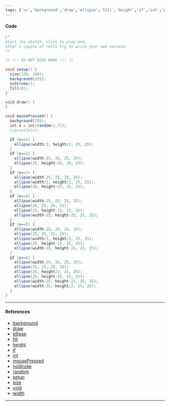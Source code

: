 ```yaml
---
tags: ['==','background','draw','ellipse','fill','height','if','int','mousePressed','noStroke','random','setup','size','void','width']  
---
```


#### Code

``` java
/*
Start the sketch, click to play and,
after a couple of rolls try to write your own version.
*/

// !!! DO NOT READ MORE !!! \\

void setup() {
  size(150, 150);
  background(255);
  noStroke();
  fill(0);
}

void draw() {
}

void mousePressed() {
  background(255);
  int v = int(random(1,7));
  //println(v);

  if (v==1) {
    ellipse(width/2, height/2, 25, 25);
  }
  if (v==2) {
    ellipse(width-25, 25, 25, 25);
    ellipse(25, height-25, 25, 25);
  }
  if (v==3) {
    ellipse(width-25, 25, 25, 25);
    ellipse(width/2, height/2, 25, 25);
    ellipse(25, height-25, 25, 25);
  }
  if (v==4) {
    ellipse(width-25, 25, 25, 25);
    ellipse(25, 25, 25, 25);
    ellipse(25, height-25, 25, 25);
    ellipse(width-25, height-25, 25, 25);
  }
  if (v==5) {
    ellipse(width-25, 25, 25, 25);
    ellipse(25, 25, 25, 25);
    ellipse(width/2, height/2, 25, 25);
    ellipse(25, height-25, 25, 25);
    ellipse(width-25, height-25, 25, 25);
  }
  if (v==6) {
    ellipse(width-25, 25, 25, 25);
    ellipse(25, 25, 25, 25);
    ellipse(25, height/2, 25, 25);
    ellipse(25, height-25, 25, 25);
    ellipse(width-25, height-25, 25, 25);
    ellipse(width-25, height/2, 25, 25);
  }
}
```

---

#### References

- [background](https://processing.org/reference/background_.html)
- [draw](https://processing.org/reference/draw_.html)
- [ellipse](https://processing.org/reference/ellipse_.html)
- [fill](https://processing.org/reference/fill_.html)
- [height](https://processing.org/reference/height.html)
- [if](https://processing.org/reference/if.html)
- [int](https://processing.org/reference/int.html)
- [mousePressed](https://processing.org/reference/mousePressed_.html)
- [noStroke](https://processing.org/reference/noStroke_.html)
- [random](https://processing.org/reference/random_.html)
- [setup](https://processing.org/reference/setup_.html)
- [size](https://processing.org/reference/size_.html)
- [void](https://processing.org/reference/void.html)
- [width](https://processing.org/reference/width.html)

---
